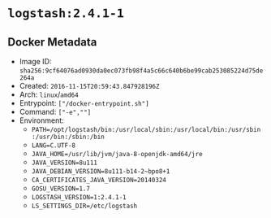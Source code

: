 # `logstash:2.4.1-1`

## Docker Metadata

- Image ID: `sha256:9cf64076ad0930da0ec073fb98f4a5c66c640b6be99cab253085224d75de264a`
- Created: `2016-11-15T20:59:43.847928196Z`
- Arch: `linux`/`amd64`
- Entrypoint: `["/docker-entrypoint.sh"]`
- Command: `["-e",""]`
- Environment:
  - `PATH=/opt/logstash/bin:/usr/local/sbin:/usr/local/bin:/usr/sbin:/usr/bin:/sbin:/bin`
  - `LANG=C.UTF-8`
  - `JAVA_HOME=/usr/lib/jvm/java-8-openjdk-amd64/jre`
  - `JAVA_VERSION=8u111`
  - `JAVA_DEBIAN_VERSION=8u111-b14-2~bpo8+1`
  - `CA_CERTIFICATES_JAVA_VERSION=20140324`
  - `GOSU_VERSION=1.7`
  - `LOGSTASH_VERSION=1:2.4.1-1`
  - `LS_SETTINGS_DIR=/etc/logstash`
